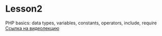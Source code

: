 # Lesson2
PHP basics: data types, variables, constants, operators, include, require
<br/>
<a href="https://youtu.be/9gozfv8iD-E">Ссылка на видеолекцию</a>


